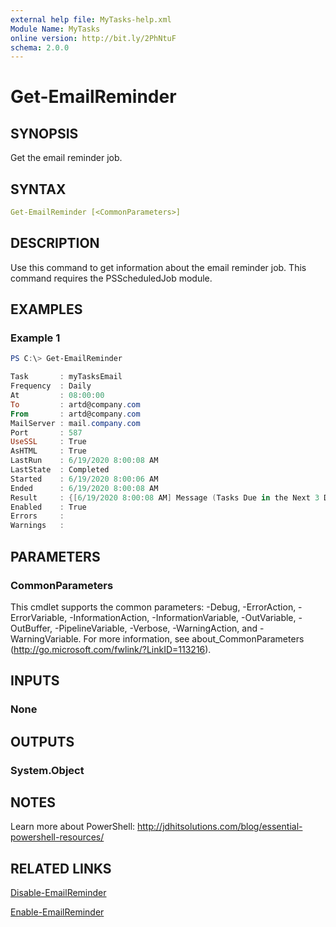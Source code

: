 ```yaml
---
external help file: MyTasks-help.xml
Module Name: MyTasks
online version: http://bit.ly/2PhNtuF
schema: 2.0.0
---
```


# Get-EmailReminder

## SYNOPSIS

Get the email reminder job.

## SYNTAX

```yaml
Get-EmailReminder [<CommonParameters>]
```

## DESCRIPTION

Use this command to get information about the email reminder job. This command requires the PSScheduledJob module.

## EXAMPLES

### Example 1

```powershell
PS C:\> Get-EmailReminder

Task       : myTasksEmail
Frequency  : Daily
At         : 08:00:00
To         : artd@company.com
From       : artd@company.com
MailServer : mail.company.com
Port       : 587
UseSSL     : True
AsHTML     : True
LastRun    : 6/19/2020 8:00:08 AM
LastState  : Completed
Started    : 6/19/2020 8:00:06 AM
Ended      : 6/19/2020 8:00:08 AM
Result     : {[6/19/2020 8:00:08 AM] Message (Tasks Due in the Next 3 Days) sent to artd@company.com from artd@company.com}
Enabled    : True
Errors     :
Warnings   :
```

## PARAMETERS

### CommonParameters

This cmdlet supports the common parameters: -Debug, -ErrorAction, -ErrorVariable, -InformationAction, -InformationVariable, -OutVariable, -OutBuffer, -PipelineVariable, -Verbose, -WarningAction, and -WarningVariable. For more information, see about_CommonParameters (http://go.microsoft.com/fwlink/?LinkID=113216).

## INPUTS

### None

## OUTPUTS

### System.Object

## NOTES

Learn more about PowerShell: http://jdhitsolutions.com/blog/essential-powershell-resources/

## RELATED LINKS

[Disable-EmailReminder](Disable-EmailReminder.md)

[Enable-EmailReminder](Enable-EmailReminder.md)
